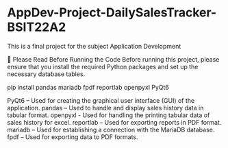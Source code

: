 # AppDev-Project-DailySalesTracker-BSIT22A2
This is a final project for the subject Application Development


📌 Please Read Before Running the Code
Before running this project, please ensure that you install the required Python packages and set up the necessary database tables.

pip install pandas mariadb fpdf reportlab openpyxl PyQt6

PyQt6 – Used for creating the graphical user interface (GUI) of the application.
pandas – Used to handle and display sales history data in tabular format.
openpyxl - Used for handling the printing tabular data of sales history for excel.
reportlab – Used for exporting reports in PDF format.
mariadb – Used for establishing a connection with the MariaDB database.
fpdf – Used for exporting data to PDF formats.
